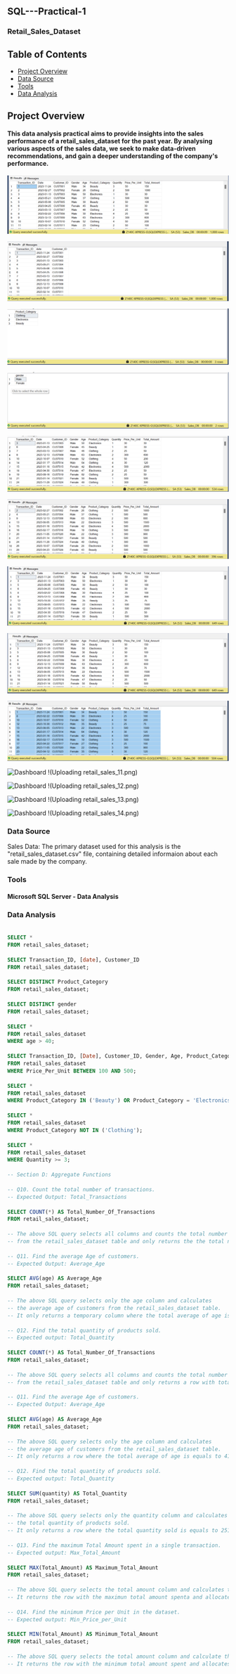 ## SQL---Practical-1
### Retail_Sales_Dataset

## Table of Contents

  - [Project Overview](#project-overview)
  - [Data Source](#data-source)
  - [Tools](tools)
  - [Data Analysis](#data-analysis)
    
## Project Overview

#### This data analysis practical aims to provide insights into the sales performance of a retail_sales_dataset for the past year. By analysing various aspects of the sales data, we seek to make data-driven recommendations, and gain a deeper understanding of the company's performance. 

![Dashboard](retail_sales_Q1.png)

![Dashboard](retail_sales_Q2.png)

![Dashboard](retail_sales_Q3.png)

![Dashboard](retail_sales_Q4.png)

![Dashboard](retail_sales_Q5.png)

![Dashboard](retail_sales_Q6.png)

![Dashboard](retail_sales_Q7.png)

![Dashboard](retail_sales_Q8.png)

![Dashboard](retail_sales_Q9.png)

![Dashboard](retail_sales_11.png)
!(Uploading retail_sales_11.png)

![Dashboard](retail_sales_12.png)
!(Uploading retail_sales_12.png)

![Dashboard](retail_sales_13.png)
!(Uploading retail_sales_13.png)

![Dashboard](retail_sales_14.png)
!(Uploading retail_sales_14.png)
### Data Source

Sales Data: The primary dataset used for this analysis is the "retail_sales_dataset.csv" file, containing detailed informaion about each sale made by the company.

### Tools

#### Microsoft SQL Server - Data Analysis

### Data Analysis

```SQL

SELECT *
FROM retail_sales_dataset;

SELECT Transaction_ID, [date], Customer_ID
FROM retail_sales_dataset;

SELECT DISTINCT Product_Category
FROM retail_sales_dataset;

SELECT DISTINCT gender
FROM retail_sales_dataset;

SELECT *
FROM retail_sales_dataset
WHERE age > 40;

SELECT Transaction_ID, [Date], Customer_ID, Gender, Age, Product_Category, Quantity, Price_Per_Unit, Total_Amount
FROM retail_sales_dataset
WHERE Price_Per_Unit BETWEEN 100 AND 500;

SELECT *
FROM retail_sales_dataset
WHERE Product_Category IN ('Beauty') OR Product_Category = 'Electronics';

SELECT *
FROM retail_sales_dataset
WHERE Product_Category NOT IN ('Clothing');

SELECT *
FROM retail_sales_dataset
WHERE Quantity >= 3;

-- Section D: Aggregate Functions

-- Q10. Count the total number of transactions. 
-- Expected Output: Total_Transactions

SELECT COUNT(*) AS Total_Number_Of_Transactions
FROM retail_sales_dataset;

-- The above SQL query selects all columns and counts the total number of transactions 
-- from the retail_sales_dataset table and only returns the the total number of rows. 

-- Q11. Find the average Age of customers. 
-- Expected Output: Average_Age

SELECT AVG(age) AS Average_Age
FROM retail_sales_dataset;

-- The above SQL query selects only the age column and calculates
-- the average age of customers from the retail_sales_dataset table.
-- It only returns a temporary column where the total average of age is equals to 41.

-- Q12. Find the total quantity of products sold. 
-- Expected output: Total_Quantity

SELECT COUNT(*) AS Total_Number_Of_Transactions
FROM retail_sales_dataset;

-- The above SQL query selects all columns and counts the total number of transactions 
-- from the retail_sales_dataset table and only returns a row with total number of transactions. 

-- Q11. Find the average Age of customers. 
-- Expected Output: Average_Age

SELECT AVG(age) AS Average_Age
FROM retail_sales_dataset;

-- The above SQL query selects only the age column and calculates
-- the average age of customers from the retail_sales_dataset table.
-- It only returns a row where the total average of age is equals to 41.

-- Q12. Find the total quantity of products sold. 
-- Expected output: Total_Quantity

SELECT SUM(quantity) AS Total_Quantity
FROM retail_sales_dataset;

-- The above SQL query selects only the quantity column and calculates
-- the total quantity of products sold.
-- It only returns a row where the total quantity sold is equals to 2514 and allocates it to the temporary column.

-- Q13. Find the maximum Total Amount spent in a single transaction. 
-- Expected output: Max_Total_Amount

SELECT MAX(Total_Amount) AS Maximum_Total_Amount
FROM retail_sales_dataset;

-- The above SQL query selects the total amount column and calculates the maximum total amount.
-- It returns the row with the maximun total amount spenta and allocates it to the temporary column.

-- Q14. Find the minimum Price per Unit in the dataset. 
-- Expected output: Min_Price_per_Unit

SELECT MIN(Total_Amount) AS Minimum_Total_Amount
FROM retail_sales_dataset;

-- The above SQL query selects the total amount column and calculate the minimum total amount.
-- It returns the row with the minimum total amount spent and allocates it to the temporary column.

```

